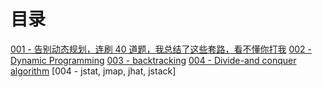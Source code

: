# 目录

[001 - 告别动态规划，连刷 40 道题，我总结了这些套路，看不懂你打我](https://zhuanlan.zhihu.com/p/91582909)
[002 - Dynamic Programming](https://en.wikipedia.org/wiki/Dynamic_programming)
[003 - backtracking](https://en.wikipedia.org/wiki/Backtracking)
[004 - Divide-and conquer algorithm](https://en.wikipedia.org/wiki/Divide-and-conquer_algorithm)
[004 - jstat, jmap, jhat, jstack]
